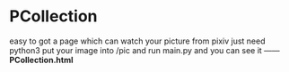 # PCollection
easy to got a page which can watch your picture from pixiv
just need python3
put your image into /pic
and run main.py
and you can see it —— **PCollection.html**